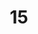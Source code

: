 ---
    title: 15. 
    weekNumber: 15
    days:
      - date: 2024-04-23
        events:
          "**27**{: .label .label-gray } Lecture 27":
            "**27**{: .label .label-ghost } slides • video"
      - date: 2024-04-25
        events:
          "**28**{: .label .label-gray } Lecture 28":
            "**28**{: .label .label-ghost } slides • video"
---
